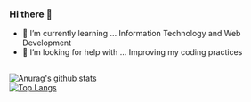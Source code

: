 ### Hi there 👋

- 🌱 I’m currently learning ... Information Technology and Web Development
- 🤔 I’m looking for help with ... Improving my coding practices  

##
[![Anurag's github stats](https://github-readme-stats.vercel.app/api?username=d0nl0ui3)](https://github.com/anuraghazra/github-readme-stats)  
[![Top Langs](https://github-readme-stats.vercel.app/api/top-langs/?username=anuraghazra&langs_count=8)](https://github.com/anuraghazra/github-readme-stats)  
